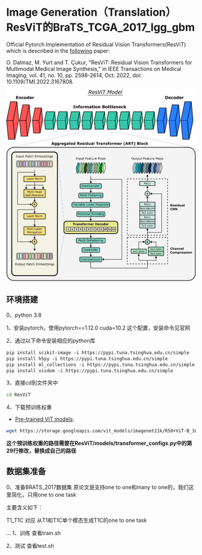 # Image Generation（Translation）ResViT的BraTS_TCGA_2017_lgg_gbm
Official Pytorch Implementation of Residual Vision Transformers(ResViT) which is described in the [following](https://ieeexplore.ieee.org/document/9758823) paper:

O. Dalmaz, M. Yurt and T. Çukur, "ResViT: Residual Vision Transformers for Multimodal Medical Image Synthesis," in IEEE Transactions on Medical Imaging, vol. 41, no. 10, pp. 2598-2614, Oct. 2022, doi: 10.1109/TMI.2022.3167808.

<img src="main_fig.png" width="600px"/>

## 环境搭建

0、python 3.8

1、安装pytorch，使用pytorch==1.12.0 cuda=10.2 这个配置，安装命令见官网

2、通过以下命令安装相应的python库
```
pip install scikit-image -i https://pypi.tuna.tsinghua.edu.cn/simple
pip install h5py -i https://pypi.tuna.tsinghua.edu.cn/simple
pip install ml_collections -i https://pypi.tuna.tsinghua.edu.cn/simple
pip install visdom -i https://pypi.tuna.tsinghua.edu.cn/simple
```

3、直接cd到文件夹中
```bash
cd ResViT
```

4、下载预训练权重
* [Pre-trained ViT models](https://console.cloud.google.com/storage/vit_models/):
```bash
wget https://storage.googleapis.com/vit_models/imagenet21k/R50+ViT-B_16.npz
```
**这个预训练权重的路径需要在ResViT/models/transformer_configs.py中的第29行修改，替换成自己的路径**

## 数据集准备
0、准备BRATS_2017数据集
原论文是支持one to one和many to one的，我们这里简化，只用one to one task

主要含义如下：

T1_T1C 对应 从T1和T1C单个模态生成T1C的one to one task

...
1、训练
查看train.sh

2、测试
查看test.sh

